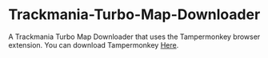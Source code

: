 # Trackmania-Turbo-Map-Downloader
A Trackmania Turbo Map Downloader that uses the Tampermonkey browser extension.
You can download Tampermonkey [Here](https://www.tampermonkey.net).
